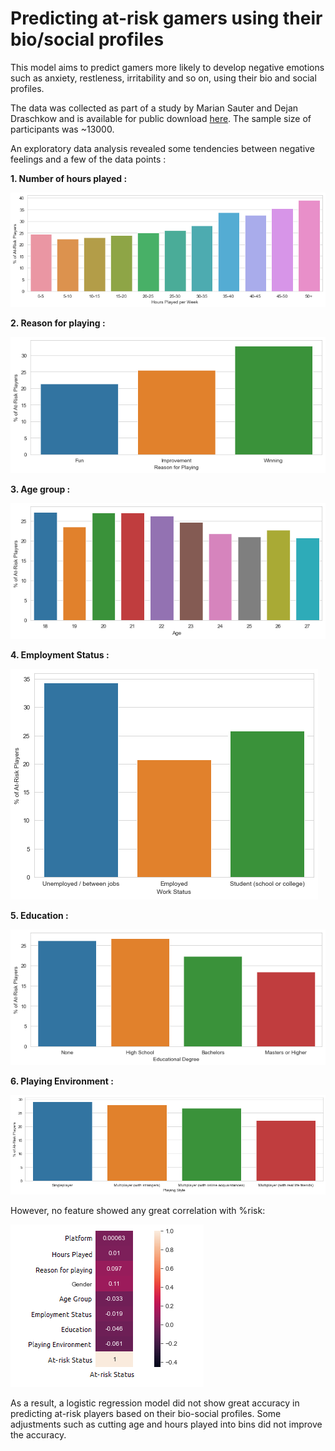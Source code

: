 # Predicting at-risk gamers using their bio/social profiles
This model aims to predict gamers more likely to develop negative emotions such as anxiety, restleness, irritability and so on, using their bio and social profiles.

<p>The data was collected as part of a study by Marian Sauter and Dejan Draschkow and is available for public download <a href="https://osf.io/vnbxk/">here</a>. The sample size of participants was ~13000. </p>

<p>An exploratory data analysis revealed some tendencies between negative feelings and a few of the data points :</p>

<p><b>1. Number of hours played :</b></p>

![](images/Hours.png)

<p><b>2. Reason for playing :</b></p>

![](images/Reason.png)

<p><b>3. Age group :</b></p>

![](images/Age.png)

<p><b>4. Employment Status :</b></p>

![](images/Work.png)

<p><b>5. Education :</b></p>

![](images/Degree.png)

<p><b>6. Playing Environment :</b></p>

![](images/PlayStyle.png)

However, no feature showed any great correlation with %risk:

![](images/correlation.png)

As a result, a logistic regression model did not show great accuracy in predicting at-risk players based on their bio-social profiles. Some adjustments such as cutting age and hours played into bins did not improve the accuracy.





